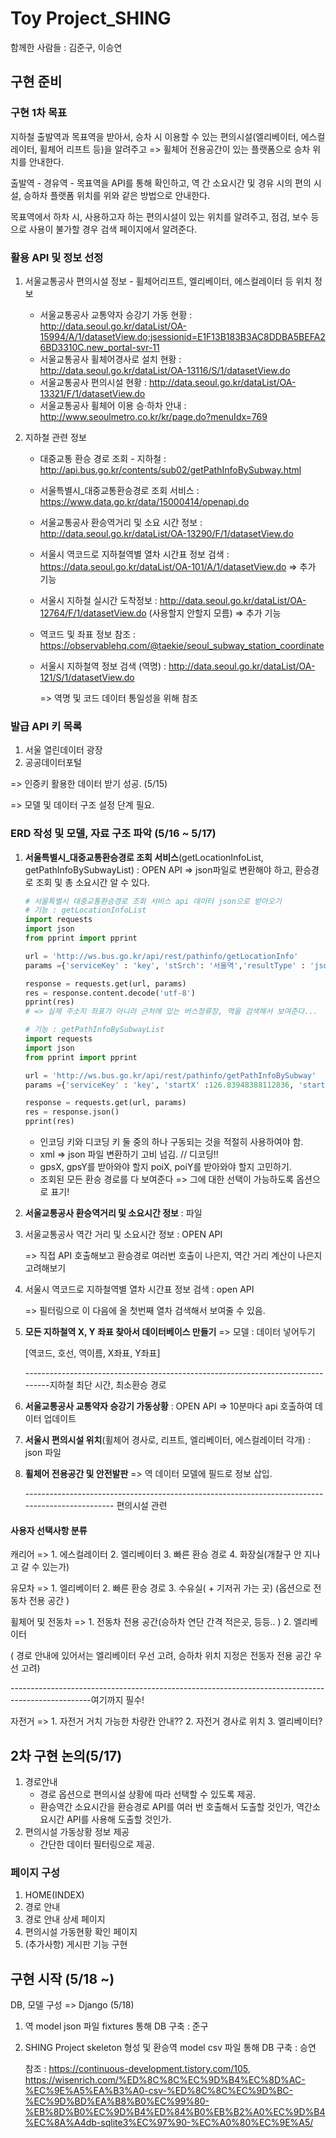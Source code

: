 # Toy Project_SHING

함께한 사람들 : 김준구, 이승연



## 구현 준비

### 구현 1차 목표

지하철 출발역과 목표역을 받아서, 승차 시 이용할 수 있는 편의시설(엘리베이터, 에스컬레이터, 휠체어 리프트 등)을 알려주고 => 휠체어 전용공간이 있는 플랫폼으로 승차 위치를 안내한다.

출발역 - 경유역 - 목표역을 API를 통해 확인하고, 역 간 소요시간 및 경유 시의 편의 시설, 승하차 플랫폼 위치를 위와 같은 방법으로 안내한다.

목표역에서 하차 시, 사용하고자 하는 편의시설이 있는 위치를 알려주고, 점검, 보수 등으로 사용이 불가할 경우 검색 페이지에서 알려준다.



### 활용 API 및 정보 선정

1. 서울교통공사 편의시설 정보 - 휠체어리프트, 엘리베이터, 에스컬레이터 등 위치 정보
   - 서울교통공사 교통약자 승강기 가동 현황 : http://data.seoul.go.kr/dataList/OA-15994/A/1/datasetView.do;jsessionid=E1F13B183B3AC8DDBA5BEFA26BD3310C.new_portal-svr-11
   - 서울교통공사 휠체어경사로 설치 현황 : http://data.seoul.go.kr/dataList/OA-13116/S/1/datasetView.do
   - 서울교통공사 편의시설 현황 : http://data.seoul.go.kr/dataList/OA-13321/F/1/datasetView.do
   - 서울교통공사 휠체어 이용 승·하차 안내 : http://www.seoulmetro.co.kr/kr/page.do?menuIdx=769
   
2. 지하철 관련 정보
   - 대중교통 환승 경로 조회 - 지하철 : http://api.bus.go.kr/contents/sub02/getPathInfoBySubway.html
   
   - 서울특별시_대중교통환승경로 조회 서비스 : https://www.data.go.kr/data/15000414/openapi.do
   
   - 서울교통공사 환승역거리 및 소요 시간 정보 : http://data.seoul.go.kr/dataList/OA-13290/F/1/datasetView.do
   
   - 서울시 역코드로 지하철역별 열차 시간표 정보 검색 : https://data.seoul.go.kr/dataList/OA-101/A/1/datasetView.do => 추가 기능
   
   - 서울시 지하철 실시간 도착정보 : http://data.seoul.go.kr/dataList/OA-12764/F/1/datasetView.do (사용할지 안할지 모름) => 추가 기능
   
   - 역코드 및 좌표 정보 참조 :  https://observablehq.com/@taekie/seoul_subway_station_coordinate
   
   - 서울시 지하철역 정보 검색 (역명) : http://data.seoul.go.kr/dataList/OA-121/S/1/datasetView.do
   
     => 역명 및 코드 데이터 통일성을 위해 참조



### 발급 API 키 목록

1. 서울 열린데이터 광장
2. 공공데이터포털



=> 인증키 활용한 데이터 받기 성공. (5/15)

=> 모델 및 데이터 구조 설정 단계 필요.



### ERD 작성 및 모델, 자료 구조 파악 (5/16 ~ 5/17)

1. **서울특별시_대중교통환승경로 조회 서비스**(getLocationInfoList, getPathInfoBySubwayList) : OPEN API => json파일로 변환해야 하고, 환승경로 조회 및 총 소요시간 알 수 있다.

   ```python
   # 서울특별시 대중교통환승경로 조회 서비스 api 데이터 json으로 받아오기
   # 기능 : getLocationInfoList
   import requests
   import json
   from pprint import pprint
   
   url = 'http://ws.bus.go.kr/api/rest/pathinfo/getLocationInfo'
   params ={'serviceKey' : 'key', 'stSrch': '서울역','resultType' : 'json' }
   
   response = requests.get(url, params)
   res = response.content.decode('utf-8')
   pprint(res)
   # => 실제 주소지 좌표가 아니라 근처에 있는 버스정류장, 역을 검색해서 보여준다...
   
   # 기능 : getPathInfoBySubwayList
   import requests
   import json
   from pprint import pprint
   
   url = 'http://ws.bus.go.kr/api/rest/pathinfo/getPathInfoBySubway'
   params ={'serviceKey' : 'key', 'startX' :126.83948388112836, 'startY' : 37.558210971753226, 'endX' : 127.01460762172958, 'endY' : 37.57250, 'resultType' : 'json' }
   
   response = requests.get(url, params)
   res = response.json()
   pprint(res)
   ```

   - 인코딩 키와 디코딩 키 둘 중의 하나 구동되는 것을 적절히 사용하여야 함.
   - xml => json 파일 변환하기 고비 넘김. // 디코딩!!
   - gpsX, gpsY를 받아와야 할지 poiX, poiY를 받아와야 할지 고민하기.
   - 조회된 모든 환승 경로를 다 보여준다 => 그에 대한 선택이 가능하도록 옵션으로 표기!

2. **서울교통공사 환승역거리 및 소요시간 정보** : 파일

3. 서울교통공사 역간 거리 및 소요시간 정보 : OPEN API 

   => 직접 API 호출해보고 환승경로 여러번 호출이 나은지, 역간 거리 계산이 나은지 고려해보기

4. 서울시 역코드로 지하철역별 열차 시간표 정보 검색 :  open API 

   => 필터링으로 이 다음에 올 첫번째 열차 검색해서 보여줄 수 있음.

5. **모든 지하철역 X, Y 좌표 찾아서 데이터베이스 만들기** => 모델 : 데이터 넣어두기

   [역코드, 호선, 역이름, X좌표, Y좌표]

   --------------------------------------------------------------------------------지하철 최단 시간, 최소환승 경로 

5. **서울교통공사 교통약자 승강기 가동상황** : OPEN API => 10분마다 api 호출하여 데이터 업데이트

7. **서울시 편의시설 위치**(휠체어 경사로, 리프트, 엘리베이터, 에스컬레이터 각개) : json 파일

8. **휠체어 전용공간 및 안전발판** => 역 데이터 모델에 필드로 정보 삽입.

   ------------------------------------------------------------------------------------------------ 편의시설 관련



#### 사용자 선택사항 분류 

캐리어 => 1. 에스컬레이터 2. 엘리베이터 3. 빠른 환승 경로 4. 화장실(개찰구 안 지나고 갈 수 있는가)

유모차 => 1. 엘리베이터 2. 빠른 환승 경로 3. 수유실( + 기저귀 가는 곳)  (옵션으로 전동차 전용 공간 )

휠체어 및 전동차 => 1. 전동차 전용 공간(승하차 연단 간격 적은곳, 등등.. ) 2. 엘리베이터

( 경로 안내에 있어서는 엘리베이터 우선 고려, 승하차 위치 지정은 전동자 전용 공간 우선 고려)

--------------------------------------------------------------------------------------------------여기까지 필수!

자전거 => 1. 자전거 거치 가능한 차량칸 안내?? 2. 자전거 경사로 위치 3. 엘리베이터?





## 2차 구현 논의(5/17)

1. 경로안내
   - 경로 옵션으로 편의시설 상황에 따라 선택할 수 있도록 제공.
   - 환승역간 소요시간을 환승경로 API를 여러 번 호출해서 도출할 것인가, 역간소요시간 API를 사용해 도출할 것인가.
2. 편의시설 가동상황 정보 제공
   - 간단한 데이터 필터링으로 제공.



### 페이지 구성

1. HOME(INDEX)
2. 경로 안내
3. 경로 안내 상세 페이지
4. 편의시설 가동현황 확인 페이지
5. (추가사항) 게시판 기능 구현



## 구현 시작 (5/18 ~)

DB, 모델 구성 => Django (5/18)

1. 역 model  json 파일 fixtures 통해 DB 구축 : 준구

2. SHING Project skeleton 형성 및 환승역 model csv 파일 통해 DB 구축 : 승연

   참조 : https://continuous-development.tistory.com/105, https://wisenrich.com/%ED%8C%8C%EC%9D%B4%EC%8D%AC-%EC%9E%A5%EA%B3%A0-csv-%ED%8C%8C%EC%9D%BC-%EC%9D%BD%EA%B8%B0%EC%99%80-%EB%8D%B0%EC%9D%B4%ED%84%B0%EB%B2%A0%EC%9D%B4%EC%8A%A4db-sqlite3%EC%97%90-%EC%A0%80%EC%9E%A5/